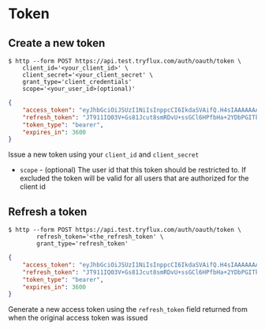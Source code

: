 # Token

## Create a new token
```shell
$ http --form POST https://api.test.tryflux.com/auth/oauth/token \
    client_id='<your_client_id>' \
    client_secret='<your_client_secret' \
    grant_type='client_credentials'
    scope='<your_user_id>(optional)'
```
```json
{
    "access_token": "eyJhbGciOiJSUzI1NiIsInppcCI6IkdaSVAifQ.H4sIAAAAAAAAAG2QXU_CMBSG_4o5l2aFMvfVJV4wNUIQRnQYxHrRbh1U2UfWoiyE_25nDEbjzXtynvPkvTgHeNUSQuCYsNS_4MjBJDPhc8SxS1BAiO0ybLOUDcACqZSRddPm292-l1aFYWyXGeZhW_AgZ4h7wkOOkwWIeDlHeeAGjm3S5b6Rxb6GcOAOsEOw7dsWlDz_BoHndaAQmmVMM9N5oJBupSh10taCQkiBUgrRcDbpJgWLgpLrUpbraZX9CPE8Gcez4d1faSLak6OGbPWu9OZx_aYTlo756GkZTe-3H6yqltFVUcSrRT26xnlfXZ56atEU5gOyKtVX0XN3mS-Ssz7b6U2_d97tVhe3N__Aefzwm75QOJqfNELpRqZaZEkF4eF4_ASh9oBSlQEAAA.lhFAvvhm52GcKw-n89T-eUTgVjM5ygsLnwxz_gazXQePpoRD9dAULE2aDhNF5FUl5c2Ix9d36xR0rajoNJ_GmQ",
    "refresh_token": "JT911IQ03V+Gs81Jcut8smRDvU+ssGCl6HPfbHa+2YDbPGITkuVX1naHDKQOXCJqyKphhIJRyXX1OGEbY/ARyg==",
    "token_type": "bearer",
    "expires_in": 3600
}
```
Issue a new token using your `client_id` and `client_secret`

* `scope` - (optional) The user id that this token should be restricted to.  If excluded the token will be valid for all users that are authorized for the client id 

## Refresh a token
```shell
$ http --form POST https://api.test.tryflux.com/auth/oauth/token \
        refresh_token='<the_refresh_token' \ 
        grant_type='refresh_token'
```
```json
{
    "access_token": "eyJhbGciOiJSUzI1NiIsInppcCI6IkdaSVAifQ.H4sIAAAAAAAAAG2QXU_CMBSG_4o5l2aFMvfVJV4wNUIQRnQYxHrRbh1U2UfWoiyE_25nDEbjzXtynvPkvTgHeNUSQuCYsNS_4MjBJDPhc8SxS1BAiO0ybLOUDcACqZSRddPm292-l1aFYWyXGeZhW_AgZ4h7wkOOkwWIeDlHeeAGjm3S5b6Rxb6GcOAOsEOw7dsWlDz_BoHndaAQmmVMM9N5oJBupSh10taCQkiBUgrRcDbpJgWLgpLrUpbraZX9CPE8Gcez4d1faSLak6OGbPWu9OZx_aYTlo756GkZTe-3H6yqltFVUcSrRT26xnlfXZ56atEU5gOyKtVX0XN3mS-Ssz7b6U2_d97tVhe3N__Aefzwm75QOJqfNELpRqZaZEkF4eF4_ASh9oBSlQEAAA.lhFAvvhm52GcKw-n89T-eUTgVjM5ygsLnwxz_gazXQePpoRD9dAULE2aDhNF5FUl5c2Ix9d36xR0rajoNJ_GmQ",
    "refresh_token": "JT911IQ03V+Gs81Jcut8smRDvU+ssGCl6HPfbHa+2YDbPGITkuVX1naHDKQOXCJqyKphhIJRyXX1OGEbY/ARyg==",
    "token_type": "bearer",
    "expires_in": 3600
}
```

Generate a new access token using the `refresh_token` field returned from when the original access token was issued
